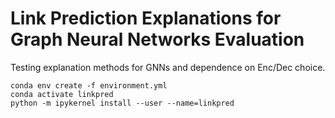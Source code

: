 # Link Prediction Explanations for Graph Neural Networks Evaluation
Testing explanation methods for GNNs and dependence on Enc/Dec choice.

```
conda env create -f environment.yml
conda activate linkpred
python -m ipykernel install --user --name=linkpred
```
